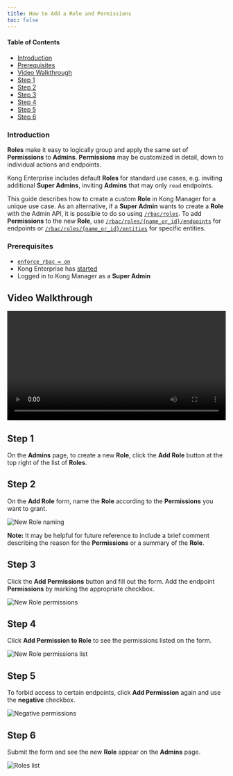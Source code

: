 ```yaml
---
title: How to Add a Role and Permissions
toc: false
---
```

#### Table of Contents

- [Introduction](#introduction)
- [Prerequisites](#prerequisites)
- [Video Walkthrough](#video-walkthrough)
- [Step 1](#step-1)
- [Step 2](#step-2)
- [Step 3](#step-3)
- [Step 4](#step-4)
- [Step 5](#step-5)
- [Step 6](#step-6)

### Introduction

**Roles** make it easy to logically group and apply the same 
set of **Permissions** to **Admins**. **Permissions** may be 
customized in detail, down to individual actions and endpoints.

Kong Enterprise includes default **Roles** for standard 
use cases, e.g. inviting additional **Super Admins**, 
inviting **Admins** that may only `read` endpoints. 

This guide describes how to create a custom **Role** in Kong 
Manager for a unique use case. As an alternative, if a 
**Super Admin** wants to create a **Role** with the Admin API, 
it is possible to do so using 
[`/rbac/roles`](/enterprise/{{page.kong_version}}/admin-api/rbac/reference/#add-a-role). 
To add **Permissions** to the new **Role**, use 
[`/rbac/roles/{name_or_id}/endpoints`](/enterprise/{{page.kong_version}}/admin-api/rbac/reference/#add-a-role-endpoint-permission) 
for endpoints or 
[`/rbac/roles/{name_or_id}/entities`](/enterprise/{{page.kong_version}}/admin-api/rbac/reference/#add-a-role-entity-permission) 
for specific entities.

### Prerequisites

* [`enforce_rbac = on`](/enterprise/{{page.kong_version}}/property-reference/#enforce_rbac)
* Kong Enterprise has [started](/enterprise/{{page.kong_version}}/getting-started/start-kong)
* Logged in to Kong Manager as a **Super Admin** 

## Video Walkthrough

<video width="100%" autoplay loop controls>
 <source src="https://konghq.com/wp-content/uploads/2019/02/role-creation-ent-34.mov" type="video/mp4">
 Your browser does not support the video tag.
</video>

## Step 1

On the **Admins** page, to create a new **Role**, click the 
**Add Role** button at the top right of the list of **Roles**. 

## Step 2

On the **Add Role** form, name the **Role** according to the 
**Permissions** you want to grant. 

![New Role naming](https://konghq.com/wp-content/uploads/2018/11/km-new-role.png)

**Note:** It may be helpful for future reference to include 
a brief comment describing the reason for the **Permissions** or 
a summary of the **Role**.

## Step 3

Click the **Add Permissions** button and fill out the form. Add the endpoint **Permissions** by marking the appropriate checkbox.

![New Role permissions](https://konghq.com/wp-content/uploads/2018/11/km-perms.png)

## Step 4

Click **Add Permission to Role** to see the permissions listed on the form.

![New Role permissions list](https://konghq.com/wp-content/uploads/2018/11/km-perms-list.png)

## Step 5

To forbid access to certain endpoints, click **Add Permission** 
again and use the **negative** checkbox.

![Negative permissions](https://konghq.com/wp-content/uploads/2018/11/km-negative-perms.png)

## Step 6 

Submit the form and see the new **Role** appear on the 
**Admins** page.

![Roles list](https://konghq.com/wp-content/uploads/2018/11/km-roles-list.png)
